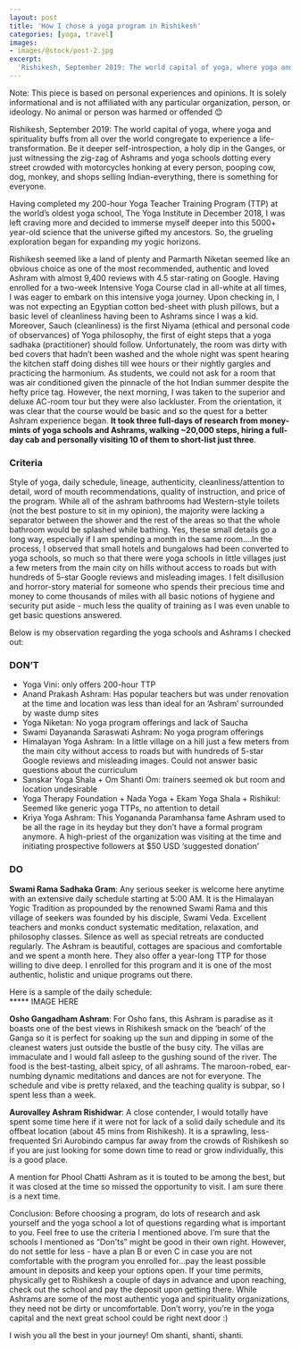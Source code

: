 ```yaml
---
layout: post
title: 'How I chose a yoga program in Rishikesh'
categories: [yoga, travel]
images:
- images/@stock/post-2.jpg
excerpt:
  'Rishikesh, September 2019: The world capital of yoga, where yoga and spirituality buffs from all over the world congregate to experience a life-transformation. Be it deeper self-introspection, a' 
---
```


Note: This piece is based on personal experiences and opinions. It is solely informational and is not affiliated with any particular organization, person, or ideology. No animal or person was harmed or offended 😊

Rishikesh, September 2019: The world capital of yoga, where yoga and spirituality buffs from all over the world congregate to experience a life-transformation. Be it deeper self-introspection, a holy dip in the Ganges, or just witnessing the zig-zag of Ashrams and yoga schools dotting every street crowded with motorcycles honking at every person, pooping cow, dog, monkey, and shops selling Indian-everything, there is something for everyone. 

Having completed my 200-hour Yoga Teacher Training Program (TTP) at the world’s oldest yoga school, The Yoga Institute in December 2018, I was left craving more and decided to immerse myself deeper into this 5000+ year-old science that the universe gifted my ancestors. So, the grueling exploration began for expanding my yogic horizons. 

Rishikesh seemed like a land of plenty and Parmarth Niketan seemed like an obvious choice as one of the most recommended, authentic and loved Ashram with almost 9,400 reviews with 4.5 star-rating on Google. Having enrolled for a two-week Intensive Yoga Course clad in all-white at all times, I was eager to embark on this intensive yoga journey. Upon checking in, I was not expecting an Egyptian cotton bed-sheet with plush pillows, but a basic level of cleanliness having been to Ashrams since I was a kid. Moreover, Sauch (cleanliness) is the first Niyama (ethical and personal code of observances) of Yoga philosophy, the first of eight steps that a yoga sadhaka (practitioner) should follow. Unfortunately, the room was dirty with bed covers that hadn’t been washed and the whole night was spent hearing the kitchen staff doing dishes till wee hours or their nightly gargles and practicing the harmonium. As students, we could not ask for a room that was air conditioned given the pinnacle of the hot Indian summer despite the hefty price tag. However, the next morning, I was taken to the superior and deluxe AC-room tour but they were also lackluster. From the orientation, it was clear that the course would be basic and so the quest for a better Ashram experience began. **It took three full-days of research from money-mints of yoga schools and Ashrams, walking ~20,000 steps, hiring a full-day cab and personally visiting 10 of them to short-list just three**. 

### Criteria 
Style of yoga, daily schedule, lineage, authenticity, cleanliness/attention to detail, word of mouth recommendations, quality of instruction, and price of the program. While all of the ashram bathrooms had Western-style toilets (not the best posture to sit in my opinion), the majority were lacking a separator between the shower and the rest of the areas so that the whole bathroom would be splashed while bathing. Yes, these small details go a long way, especially if I am spending a month in the same room….In the process, I observed that small hotels and bungalows had been converted to yoga schools, so much so that there were yoga schools in little villages just a few meters from the main city on hills without access to roads but with hundreds of 5-star Google reviews and misleading images. I felt disillusion and horror-story material for someone who spends their precious time and money to come thousands of miles with all basic notions of hygiene and security put aside - much less the quality of training as I was even unable to get basic questions answered. 

Below is my observation regarding the yoga schools and Ashrams I checked out: 

### DON’T

* Yoga Vini: only offers 200-hour TTP 
* Anand Prakash Ashram: Has popular teachers but was under renovation at the time and location was less than ideal for an ‘Ashram’ surrounded by waste dump sites 
* Yoga Niketan: No yoga program offerings and lack of Saucha 
* Swami Dayananda Saraswati Ashram: No yoga program offerings
* Himalayan Yoga Ashram: In a little village on a hill just a few meters from the main city without access to roads but with hundreds of 5-star Google reviews and misleading images. Could not answer basic questions about the curriculum 
* Sanskar Yoga Shala + Om Shanti Om: trainers seemed ok but room and location undesirable 
* Yoga Therapy Foundation  + Nada Yoga + Ekam Yoga Shala + Rishikul: Seemed like generic yoga TTPs, no attention to detail
* Kriya Yoga Ashram: This Yogananda Paramhansa fame Ashram used to be all the rage in its heyday but they don’t have a formal program anymore. A high-priest of the organization was visiting at the time and initiating prospective followers at $50 USD ‘suggested donation’

### DO 

**Swami Rama Sadhaka Gram**: Any serious seeker is welcome here anytime with an extensive daily schedule starting at 5:00 AM. It is the Himalayan Yogic Tradition as propounded by the renowned Swami Rama and this village of seekers was founded by his disciple, Swami Veda. Excellent teachers and monks conduct systematic meditation, relaxation, and philosophy classes. Silence as well as special retreats are conducted regularly. The Ashram is beautiful, cottages are spacious and comfortable and we spent a month here. They also offer a year-long TTP for those willing to dive deep. I enrolled for this program and it is one of the most authentic, holistic and unique programs out there. 

Here is a sample of the daily schedule:   
***** IMAGE HERE

**Osho Gangadham Ashram**: For Osho fans, this Ashram is paradise as it boasts one of the best views in Rishikesh smack on the ‘beach’ of the Ganga so it is perfect for soaking up the sun and dipping in some of the cleanest waters just outside the bustle of the busy city. The villas are immaculate and I would fall asleep to the gushing sound of the river. The food is the best-tasting, albeit spicy, of all ashrams. The maroon-robed, ear-numbing dynamic meditations and dances are not for everyone. The schedule and vibe is pretty relaxed, and the teaching quality is subpar, so I spent less than a week. 

**Aurovalley Ashram Rishidwar**: A close contender, I would totally have spent some time here if it were not for lack of a solid daily schedule and its offbeat location (about 45 mins from Rishikesh). It is a sprawling, less-frequented Sri Aurobindo campus far away from the crowds of Rishikesh so if you are just looking for some down time to read or grow individually, this is a good place. 

A mention for Phool Chatti Ashram as it is touted to be among the best, but it was closed at the time so missed the opportunity to visit. I am sure there is a next time. 

Conclusion: Before choosing a program, do lots of research and ask yourself and the yoga school a lot of questions regarding what is important to you. Feel free to use the criteria I mentioned above. I’m sure that the schools I mentioned as “Don'ts” might be good in their own right. However, do not settle for less - have a plan B or even C in case you are not comfortable with the program you enrolled for...pay the least possible amount in deposits and keep your options open. If your time permits, physically get to Rishikesh a couple of days in advance and upon reaching, check out the school and pay the deposit upon getting there. While Ashrams are some of the most authentic yoga and spirituality organizations, they need not be dirty or uncomfortable. Don’t worry, you’re in the yoga capital and the next great school could be right next door :) 

I wish you all the best in your journey! Om shanti, shanti, shanti. 
